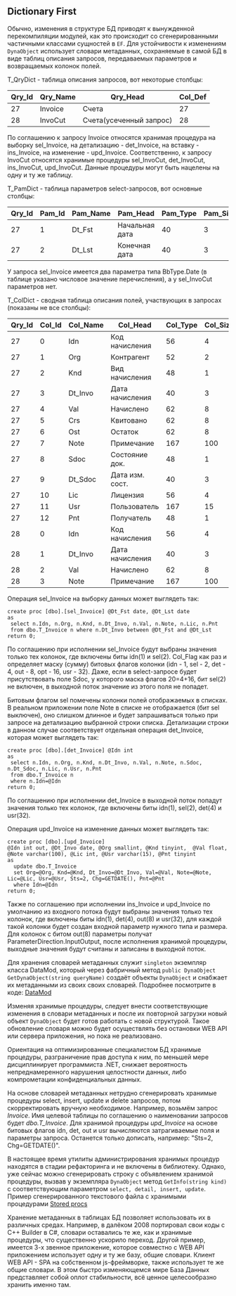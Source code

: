 ## Dictionary First
 
Обычно, изменения в структуре БД приводят к вынужденной перекомпиляции модулей, как это происходит со сгенерированными частичными классами сущностей в `EF`. Для устойчивости к изменениям `DynaObject` использует словари метаданных, сохраняемые в самой БД в виде таблиц описания запросов, передаваемых параметров и возвращаемых колонок полей.

T_QryDict - таблица описания запросов, вот некоторые столбцы:

| Qry_Id | Qry_Name | Qry_Head                | Col_Def |
|--------|----------|-------------------------|---------|
|     27 | Invoice  | Счета                   |      27 |
|     28 | InvoCut  | Счета(усеченный запрос) |      28 |

По соглашению к запросу Invoice относятся хранимая процедура на выборку sel_Invoice, на детализацию - det_Invoice, на вставку - ins_Invoice, на изменение - upd_Invoice. Соответственно, к запросу InvoCut относятся хранимые процедуры sel_InvoCut, det_InvoCut, ins_InvoCut, upd_InvoCut. Данные процедуры могут быть нацелены на одну и ту же таблицу.

T_PamDict - таблица параметров select-запросов, вот основные столбцы:

| Qry_Id | Pam_Id | Pam_Name | Pam_Head      | Pam_Type | Pam_Size |
|--------|--------|----------|---------------|----------|----------|
|     27 |      1 |   Dt_Fst |Начальная дата |       40 |        3 |
|     27 |      2 |   Dt_Lst |Конечная дата  |       40 |        3 |

У запроса sel_Invoice имеется два параметра типа BbType.Date (в таблице указано числовое значение перечисления), а у sel_InvoCut параметров нет.

T_ColDict - сводная таблица описания полей, участвующих в запросах (показаны не все столбцы):

| Qry_Id | Col_Id | Col_Name | Col_Head       | Col_Type | Col_Size | Note       | Col_Flag |
|--------|--------|----------|----------------|----------|----------|------------|----------|
|27      | 0      | Idn      | Код начисления | 56       | 4        | idn,out    | 9        |
|27      | 1      | Org      | Контрагент     | 52       | 2        | sel,det    | 6        |
|27      | 2      | Knd      | Вид начисления | 48       | 1        | sel,det    | 6        |
|27      | 3      | Dt_Invo  | Дата начисления| 40       | 3        | sel,det    | 6        |
|27      | 4      | Val      | Начислено      | 62       | 8        | sel,det    | 6        |
|27      | 5      | Crs      | Квитовано      | 62       | 8        |            | 0        |
|27      | 6      | Ost      | Остаток        | 62       | 8        |            | 0        |
|27      | 7      | Note     | Примечание     | 167      | 100      | sel,det    | 6        |
|27      | 8      | Sdoc     | Состояние док. | 48       | 1        | det,opt    | 20       |
|27      | 9      | Dt_Sdoc  | Дата изм. сост.| 40       | 3        | det,opt    | 20       |
|27      | 10     | Lic      | Лицензия       | 56       | 4        | sel,det    | 6        |
|27      | 11     | Usr      | Пользователь   | 167      | 15       | usr        | 32       |
|27      | 12     | Pnt      | Получатель     | 48       | 1        | sel,det    | 6        |
|28      | 0      | Idn      | Код начисления | 56       | 4        | idn,out    | 9        |
|28      | 1      | Dt_Invo  | Дата начисления| 40       | 3        | sel,det    | 6        |
|28      | 2      | Val      | Начислено      | 62       | 8        | sel,det,out| 14       |
|28      | 3      | Note     | Примечание     | 167      | 100      | sel,det,out| 14       |

Операция sel_Invoice на выборку данных может выглядеть так:
```
create proc [dbo].[sel_Invoice] @Dt_Fst date, @Dt_Lst date
as 
 select n.Idn, n.Org, n.Knd, n.Dt_Invo, n.Val, n.Note, n.Lic, n.Pnt
 from dbo.T_Invoice n where n.Dt_Invo between @Dt_Fst and @Dt_Lst
return 0;
```
По соглашению при исполнении sel_Invoice будут выбраны значения только тех колонок, где включены биты idn(1) и sel(2). Col_Flag как раз и определяет маску (сумму) битовых флагов колонки (idn - 1, sel - 2, det - 4, out - 8, opt - 16, usr - 32). Даже, если в select-запросе будет присутствовать поле Sdoc, у которого маска флагов 20=4+16, бит sel(2) не включен, в выходной поток значение из этого поля не попадет. 

Битовым флагом sel помечены колонки полей отображаемых в списках. В реальном приложении поле Note в списке не отображается (бит sel выключен), оно слишком длинное и будет запрашиваться только при запросе на детализацию выбранной строки списка. Детализации строки в данном случае соответствует отдельная операция det_Invoice, которая может выглядеть так:
```
create proc [dbo].[det_Invoice] @Idn int
as 
 select n.Idn, n.Org, n.Knd, n.Dt_Invo, n.Val, n.Note, n.Sdoc, n.Dt_Sdoc, n.Lic, n.Usr, n.Pnt
 from dbo.T_Invoice n 
 where n.Idn=@Idn
return 0;
```
По соглашению при исполнении det_Invoice в выходной поток попадут значения только тех колонок, где включены биты idn(1), sel(2), det(4) и usr(32).

Операция upd_Invoice на изменение данных может выглядеть так:
```
create proc [dbo].[upd_Invoice]
@Idn int out, @Dt_Invo date, @Org smallint, @Knd tinyint,  @Val float, @Note varchar(100), @Lic int, @Usr varchar(15), @Pnt tinyint
as
  update dbo.T_Invoice 
  set Org=@Org, Knd=@Knd, Dt_Invo=@Dt_Invo, Val=@Val, Note=@Note, Lic=@Lic, Usr=@Usr, Sts=2, Chg=GETDATE(), Pnt=@Pnt
  where Idn=@Idn
return 0;
```
Также по соглашению при исполнении ins_Invoice и upd_Invoice по умолчанию из входного потока будут выбраны значения только тех колонок, где включены биты idn(1), det(4), out(8) и usr(32), для каждой такой колонки будет создан входной параметр нужного типа и размера. Для колонок с битом out(8) параметры получат ParameterDirection.InputOutput, после исполнения хранимой процедуры, выходные значения будут считаны и записаны в выходной поток. 

Для хранения словарей метаданных служит `singleton` экземпляр класса DataMod, который через фабричный метод `public DynaObject GetDynaObject(string queryName)` создаёт объекты `DynaObject` и снабжает их метаданными из своих своих словарей. Подробнее посмотрите в коде: [DataMod](https://github.com/Kobdik/DynaRepo/blob/master/DynaLib/DataModule.cs) 

Изменяя хранимые процедуры, следует внести соответствующие изменения в словари метаданных и после их повторной загрузки новый объект `DynaObject` будет готов работать с новой структурой. Такое обновление словаря можно будет осуществлять без остановки WEB API или сервера приложения, но пока не реализовано.

Ориентация на оптимизированные специалистом БД хранимые процедуры, разграничение прав доступа к ним, по меньшей мере дисциплинирует программиста .NET, снижает вероятность непреднамеренного нарушения целостности данных, либо компрометации конфиденциальных данных.

На основе словарей метаданных нетрудно сгенерировать хранимые процедуры select, insert, update и delete запросов, потом скорректировать вручную необходимое. Например, возьмём запрос *Invoice*. Имя целевой таблицы по соглашению о наименовании запросов будет *dbo.T_Invoice*. Для хранимой процедуры *upd_Invoice* на основе битовых флагов idn, det, out и usr вычисляются затрагиваемые поля и параметры запроса. Останется только дописать, например: "Sts=2, Chg=GETDATE()". 

В настоящее время утилиты администрирования хранимых процедур находятся в стадии рефакторинга и не включены в библиотеку. Однако, уже сейчас можно сгенерировать строку с объявлением хранимой процедуры, вызвав у экземпляра `DynaObject` метод `GetInfo(string kind)` с соответствующим параметром `select, detail, insert, update`. Пример сгенерированного текстового файла с хранимыми процедурами [Stored procs](https://github.com/Kobdik/DynaRepo/blob/master/QueryApp/Stored_Procs.txt)

Хранение метаданных в таблицах БД позволяет использовать их в различных средах. Например, в далёком 2008 портировал свои коды с C++ Builder в C#, словари оставались те же, как и хранимые процедуры, что существенно ускорило переход. Другой пример, имеется 3-х звенное приложение, которое совместно с WEB API приложением использует одну и ту же базу, общие словари. Клиент WEB API - SPA на собственном js-фреймворке, также использует те же общие словари. В этом быстро изменяющемся мире База Данных представляет собой оплот стабильности, всё ценное целесообразно хранить именно там.
